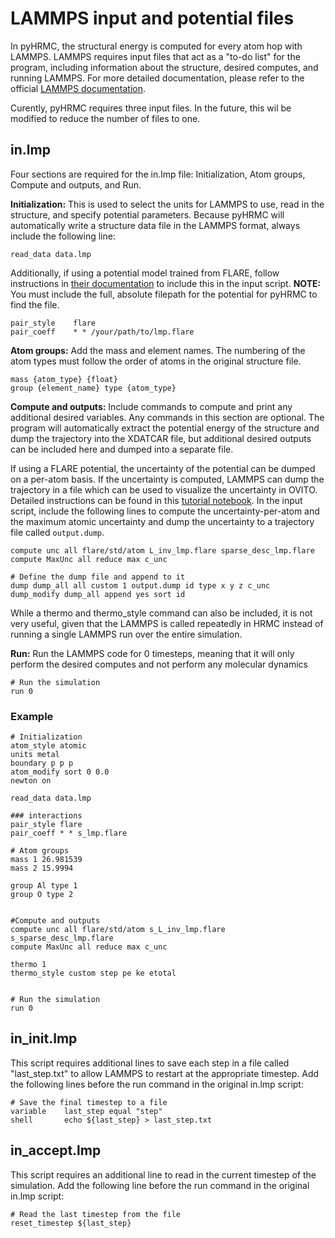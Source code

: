 LAMMPS input and potential files
===

In pyHRMC, the structural energy is computed for every atom hop with LAMMPS. LAMMPS requires input files that act as a "to-do list" for the program, including information about the structure, desired computes, and running LAMMPS. For more detailed documentation, please refer to the official [LAMMPS documentation](https://docs.lammps.org/Manual.html). 

Curently, pyHRMC requires three input files. In the future, this wil be modified to reduce the number of files to one. 

in.lmp
---
Four sections are required for the in.lmp file: Initialization, Atom groups, Compute and outputs, and Run. 

**Initialization:** This is used to select the units for LAMMPS to use, read in the structure, and specify potential parameters. Because pyHRMC will automatically write a structure data file in the LAMMPS format, always include the following line:
```
read_data data.lmp
```
Additionally, if using a potential model trained from FLARE, follow instructions in [their documentation](https://colab.research.google.com/drive/1qgGlfu1BlXQgSrnolS4c4AYeZ-2TaX5Y#scrollTo=VYJVQ7XSWUEq) to include this in the input script. **NOTE:** You must include the full, absolute filepath for the potential for pyHRMC to find the file.

```
pair_style    flare
pair_coeff    * * /your/path/to/lmp.flare
```
**Atom groups:** Add the mass and element names. The numbering of the atom types must follow the order of atoms in the original structure file.
```
mass {atom_type} {float}
group {element_name} type {atom_type}
```
**Compute and outputs:** Include commands to compute and print any additional desired variables. Any commands in this section are optional. The program will automatically extract the potential energy of the structure and dump the trajectory into the XDATCAR file, but additional desired outputs can be included here and dumped into a separate file.

If using a FLARE potential, the uncertainty of the potential can be dumped on a per-atom basis. If the uncertainty is computed, LAMMPS can dump the trajectory in a file which can be used to visualize the uncertainty in OVITO. Detailed instructions can be found in this [tutorial notebook](https://colab.research.google.com/drive/1qgGlfu1BlXQgSrnolS4c4AYeZ-2TaX5Y#scrollTo=TH2-qLxsaN89). In the input script, include the following lines to compute the uncertainty-per-atom and the maximum atomic uncertainty and dump the uncertainty to a trajectory file called `output.dump`.

```
compute unc all flare/std/atom L_inv_lmp.flare sparse_desc_lmp.flare
compute MaxUnc all reduce max c_unc

# Define the dump file and append to it
dump dump_all all custom 1 output.dump id type x y z c_unc
dump_modify dump_all append yes sort id
```

While a thermo and thermo_style command can also be included, it is not very useful, given that the LAMMPS is called repeatedly in HRMC instead of running a single LAMMPS run over the entire simulation. 

**Run:** Run the LAMMPS code for 0 timesteps, meaning that it will only perform the desired computes and not perform any molecular dynamics
```
# Run the simulation
run 0
```

### Example
```
# Initialization
atom_style atomic
units metal
boundary p p p
atom_modify sort 0 0.0
newton on

read_data data.lmp

### interactions
pair_style flare
pair_coeff * * s_lmp.flare

# Atom groups
mass 1 26.981539
mass 2 15.9994

group Al type 1
group O type 2


#Compute and outputs
compute unc all flare/std/atom s_L_inv_lmp.flare s_sparse_desc_lmp.flare
compute MaxUnc all reduce max c_unc

thermo 1
thermo_style custom step pe ke etotal


# Run the simulation
run 0
```

in_init.lmp
---
This script requires additional lines to save each step in a file called "last_step.txt" to allow LAMMPS to restart at the appropriate timestep. Add the following lines before the run command in the original in.lmp script:
```
# Save the final timestep to a file
variable    last_step equal "step"
shell       echo ${last_step} > last_step.txt
```

in_accept.lmp
---
This script requires an additional line to read in the current timestep of the simulation. Add the following line before the run command in the original in.lmp script:

```
# Read the last timestep from the file
reset_timestep ${last_step}
```